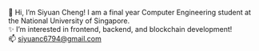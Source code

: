 👋 Hi, I’m Siyuan Cheng! I am a final year Computer Engineering student at the National University of Singapore.\
✨ I’m interested in frontend, backend, and blockchain development!\
📫 siyuanc6794@gmail.com

